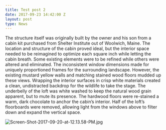 ```yaml
---
title: Test post 2
date: 2017-09-23 14:42:00 Z
layout: post
type: News
---
```


The structure itself was originally built by the owner and his son from a cabin kit purchased from Shelter Institute out of Woolwich, Maine. The location and structure of the cabin proved ideal, but the interior space needed to be reimagined to optimize each square inch while letting the cabin breath. Some existing elements were to be refined while others were altered and eliminated. The inconsistent window dimensions made for uniquely proportioned frames for the surrounding landscape. However, the existing mustard yellow walls and matching stained wood floors mudded up these views. Wrapping the interior surfaces in crisp white materials created a clean, undistracted backdrop for the wildlife to take the stage. The underbelly of the loft was white washed to keep the natural wood grain apparent, but to mute its presence. The hardwood floors were re-stained a warm, dark chocolate to anchor the cabin’s interior. Half of the loft’s floorboards were removed, allowing light from the windows above to filter down and expand the vertical space.

![Screen-Shot-2017-09-20-at-12.13.58-PM.jpg](/uploads/Screen-Shot-2017-09-20-at-12.13.58-PM.jpg)
